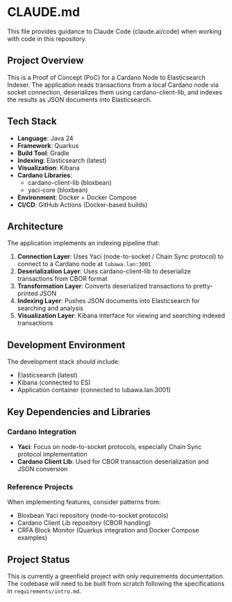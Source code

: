 # CLAUDE.md

This file provides guidance to Claude Code (claude.ai/code) when working with code in this repository.

## Project Overview

This is a Proof of Concept (PoC) for a Cardano Node to Elasticsearch Indexer. The application reads transactions from a local Cardano node via socket connection, deserializes them using cardano-client-lib, and indexes the results as JSON documents into Elasticsearch.

## Tech Stack

- **Language**: Java 24
- **Framework**: Quarkus
- **Build Tool**: Gradle
- **Indexing**: Elasticsearch (latest)
- **Visualization**: Kibana
- **Cardano Libraries**: 
  - cardano-client-lib (bloxbean)
  - yaci-core (bloxbean)
- **Environment**: Docker + Docker Compose
- **CI/CD**: GitHub Actions (Docker-based builds)

## Architecture

The application implements an indexing pipeline that:

1. **Connection Layer**: Uses Yaci (node-to-socket / Chain Sync protocol) to connect to a Cardano node at `lubawa.lan:3001`
2. **Deserialization Layer**: Uses cardano-client-lib to deserialize transactions from CBOR format
3. **Transformation Layer**: Converts deserialized transactions to pretty-printed JSON
4. **Indexing Layer**: Pushes JSON documents into Elasticsearch for searching and analysis
5. **Visualization Layer**: Kibana interface for viewing and searching indexed transactions

## Development Environment

The development stack should include:
- Elasticsearch (latest)
- Kibana (connected to ES)
- Application container (connected to lubawa.lan:3001)

## Key Dependencies and Libraries

### Cardano Integration
- **Yaci**: Focus on node-to-socket protocols, especially Chain Sync protocol implementation
- **Cardano Client Lib**: Used for CBOR transaction deserialization and JSON conversion

### Reference Projects
When implementing features, consider patterns from:
- Bloxbean Yaci repository (node-to-socket protocols)
- Cardano Client Lib repository (CBOR handling)
- CRFA Block Monitor (Quarkus integration and Docker Compose examples)

## Project Status

This is currently a greenfield project with only requirements documentation. The codebase will need to be built from scratch following the specifications in `requirements/intro.md`.